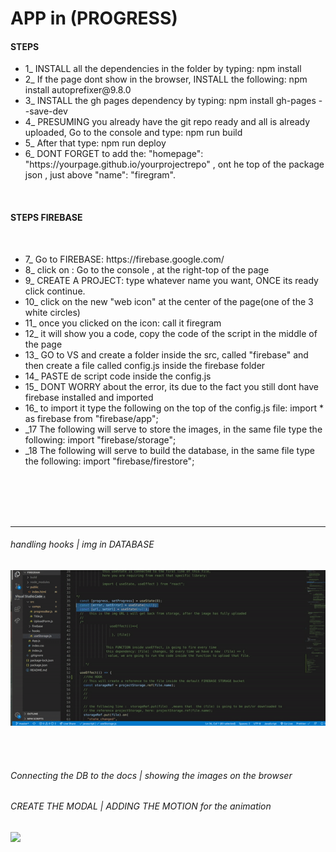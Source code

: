 # APP in (PROGRESS)

#### STEPS

<ul>

<li>1_ INSTALL all the dependencies in the folder by typing: npm install </li>

<li>2_ If the page dont show in the browser, INSTALL the following: npm install autoprefixer@9.8.0</li>
<li>3_ INSTALL the gh pages dependency by typing: npm install gh-pages --save-dev</li>
<li>4_ PRESUMING you already have the git repo ready and all is already uploaded, Go to the console and type: npm run build</li>
<li>5_ After that type: npm run deploy</li>
<li>6_ DONT FORGET to add the:   "homepage": "https://yourpage.github.io/yourprojectrepo"  , ont he top of the package json , just above  "name": "firegram". </li>

 </ul>

<br>

#### STEPS FIREBASE

<br>

<ul>

<li>7_ Go to FIREBASE: https://firebase.google.com/ </li>
<li>8_ click on : Go to the console , at the right-top of the page</li>
<li>9_ CREATE A PROJECT: type whatever name you want, ONCE its ready click continue.</li>
<li>10_ click on the new "web icon" at the center of the page(one  of the 3 white circles)</li>
<li>11_ once you clicked on the icon: call it firegram</li>
<li>12_ it will show you a code, copy the code of the script in the middle of the page</li>
<li>13_ GO to VS and create a folder inside the src, called "firebase" and then create a file called config.js inside the firebase folder</li>
<li>14_ PASTE de script code inside the config.js</li>
<li>15_ DONT WORRY about the error, its due to the fact you still dont have firebase installed and imported</li>
<li>16_ to import it type the following on the top of the config.js file: import * as firebase from "firebase/app";
</li>
<li>_17 The following will serve to store the images, in the same file type the following: import "firebase/storage"; </li>
<li>_18 The following will serve to build the database, in the same file type the following: import "firebase/firestore"; </li>

 </ul>
<!-- ----------------------- -->
<!--       FIREGRAM          -->
<!-- ----------------------- -->

<br>
<br>
<br>
<br>

<hr>

###### handling hooks | img in DATABASE

[<img src="./src/img-readme/DATABASE_firegram_process.gif">](https://youtu.be/7M7biQPpOs0)

<br>
<br>

###### Connecting the DB to the docs | showing the images on the browser

###### CREATE THE MODAL | ADDING THE MOTION for the animation

[<img src="./src/img-readme/project_done.gif">](https://youtu.be/Bk1J_TbwUds)
